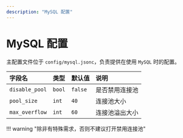 ```yaml
---
description: "MySQL 配置"
---
```


# MySQL 配置

主配置文件位于 `config/mysql.jsonc`，负责提供在使用 `MySQL` 时的配置。

| 字段名            | 类型     | 默认值     | 说明      |
|:---------------|:-------|:--------|:--------|
| `disable_pool` | `bool` | `false` | 是否禁用连接池 |
| `pool_size`    | `int`  | `40`    | 连接池大小   |
| `max_overflow` | `int`  | `60`    | 连接池溢出大小 |

!!! warning "除非有特殊需求，否则不建议打开禁用连接池"
